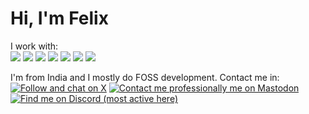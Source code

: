 # Hi, I'm Felix
I work with:<br>
![](https://img.shields.io/badge/full--stack-4D4D4D?style=for-the-badge&logo=react&logoColor=61DAFB&labelColor=282C34)
![](https://img.shields.io/badge/python-3670A0?style=for-the-badge&logo=python&logoColor=ffdd54)
![](https://img.shields.io/badge/JavaScript-F7DF1E?style=for-the-badge&logo=JavaScript&logoColor=000)
![](https://img.shields.io/badge/C%2FC%2B%2B-00599C?style=for-the-badge&logo=c%2B%2B&logoColor=white)
![](https://img.shields.io/badge/React-20232A?style=for-the-badge&logo=react&logoColor=61DAFB)
![](https://img.shields.io/badge/Svelte-4A4A55?style=for-the-badge&logo=svelte&logoColor=FF3E00)
![](https://img.shields.io/badge/FOSS-286e17?style=for-the-badge&logoColor=white)

I'm from India and I mostly do FOSS development. Contact me in:<br>
[![Follow and chat on X](https://img.shields.io/badge/X-000000?style=for-the-badge&logo=x&logoColor=white)](https://x.com/felix_devx)
[![Contact me professionally me on Mastodon](https://img.shields.io/badge/Mastodon-6364FF?style=for-the-badge&logo=mastodon&logoColor=white)](https://mastodon.social/@felix_devx)
[![Find me on Discord (most active here)](https://img.shields.io/badge/Discord-5865F2?style=for-the-badge&logo=discord&logoColor=white)](https://discord.com/users/showercat_)
